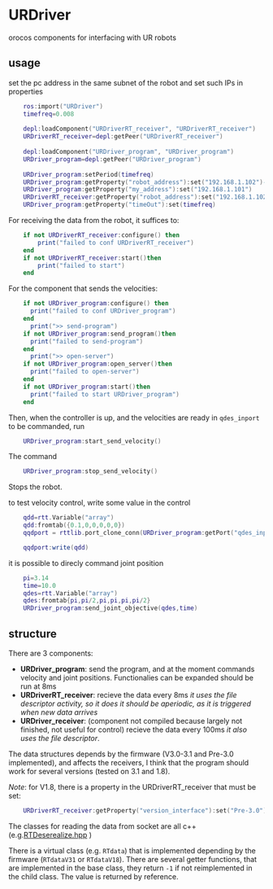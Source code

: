 # URDriver
orocos components for interfacing with UR robots

## usage

set the pc address in the same subnet of the robot and set such IPs in properties
```lua
    ros:import("URDriver")
    timefreq=0.008
    
    depl:loadComponent("URDriverRT_receiver", "URDriverRT_receiver")
    URDriverRT_receiver=depl:getPeer("URDriverRT_receiver")
    
    depl:loadComponent("URDriver_program", "URDriver_program")
    URDriver_program=depl:getPeer("URDriver_program")
    
    URDriver_program:setPeriod(timefreq)			 
    URDriver_program:getProperty("robot_address"):set("192.168.1.102")--ip robot
    URDriver_program:getProperty("my_address"):set("192.168.1.101")
    URDriverRT_receiver:getProperty("robot_address"):set("192.168.1.102")
    URDriver_program:getProperty("timeOut"):set(timefreq)
```
     
For receiving the data from the robot, it suffices to:
```lua
    if not URDriverRT_receiver:configure() then
        print("failed to conf URDriverRT_receiver")
    end
    if not URDriverRT_receiver:start()then
        print("failed to start")
    end
```
For the component that sends the velocities:
```lua
    if not URDriver_program:configure() then
      print("failed to conf URDriver_program")
    end
      print(">> send-program")
    if not URDriver_program:send_program()then
      print("failed to send-program")
    end
      print(">> open-server")
    if not URDriver_program:open_server()then
      print("failed to open-server")
    end
    if not URDriver_program:start()then
      print("failed to start URDriver_program")
    end
 ```   
Then, when the controller is up, and the velocities are ready in ```qdes_inport``` to be commanded, run
```lua
    URDriver_program:start_send_velocity()
```
The command 
```lua
    URDriver_program:stop_send_velocity()
```   
Stops the robot.

to test velocity control, write some value in the control
```lua
    qdd=rtt.Variable("array")
    qdd:fromtab({0.1,0,0,0,0,0})
    qqdport = rttlib.port_clone_conn(URDriver_program:getPort("qdes_inport"))

    qqdport:write(qdd)

```

it is possible to direcly command joint position
```lua
    pi=3.14
    time=10.0
    qdes=rtt.Variable("array")
    qdes:fromtab{pi,pi/2,pi,pi,pi,pi/2}
    URDriver_program:send_joint_objective(qdes,time)
```   
## structure 
There are 3 components:

- **URDriver_program**: send the program, and at the moment commands velocity and joint positions. Functionalies can be expanded should be run at 8ms
- **URDriverRT_receiver**: recieve the data every 8ms _it uses the file descriptor activity, so it does it should be aperiodic, as it is triggered when new data arrives_
- **URDriver_receiver**: (component not compiled because largely not finished, not useful for control) recieve the data every 100ms _it also uses the file descriptor_.

The data structures depends by the firmware (V3.0-3.1 and Pre-3.0 implemented), and affects the receivers, I think that the program should work for several versions (tested on 3.1 and 1.8).

*Note*:  for V1.8, there is a property in the URDriverRT_receiver that must be set:
```lua
    URDriverRT_receiver:getProperty("version_interface"):set("Pre-3.0")
```

The classes for reading the data from socket are all c++ (e.g.[RTDeserealize.hpp](include/URDriver/RTDeserialize.hpp) )

There is a virtual class (e.g. ```RTdata```) that is implemented depending by the firmware (```RTdataV31``` or ```RTdataV18```).
There are several getter functions, that are implemented in the base class, they return ```-1``` if not reimplemented in the child class.
The value is returned by reference.
